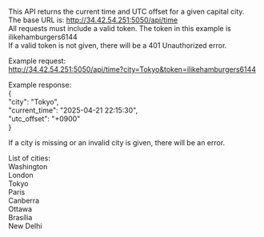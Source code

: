 This API returns the current time and UTC offset for a given capital city.  
The base URL is: http://34.42.54.251:5050/api/time  
All requests must include a valid token. The token in this example is ilikehamburgers6144  
If a valid token is not given, there will be a 401 Unauthorized error.  
  
Example request:  
http://34.42.54.251:5050/api/time?city=Tokyo&token=ilikehamburgers6144  
  
Example response:  
{  
  "city": "Tokyo",  
  "current_time": "2025-04-21 22:15:30",  
  "utc_offset": "+0900"  
}  
  
If a city is missing or an invalid city is given, there will be an error.  
  
List of cities:  
Washington  
London  
Tokyo  
Paris  
Canberra  
Ottawa  
Brasília  
New Delhi  
